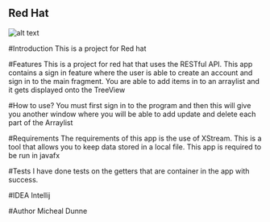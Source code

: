 ## Red Hat
![alt text](https://upload.wikimedia.org/wikipedia/sco/thumb/6/6c/RedHat.svg/1280px-RedHat.svg.png)

#Introduction
This is a project for Red hat

#Features
This is a project for red hat that uses the RESTful API.
This app contains a sign in feature where the user is able to create an account and sign in to the main fragment.
You are able to add items in to an arraylist and it gets displayed onto the TreeView

#How to use?
You must first sign in to the program and then this will give you another window
where you will be able to add update and delete each part of the Arraylist

#Requirements
The requirements of this app is the use of XStream. This is a tool that allows you to keep data stored in a local file.
This app is required to be run in javafx

#Tests
I have done tests on the getters that are container in the app with success.

#IDEA
Intellij

#Author
Micheal Dunne